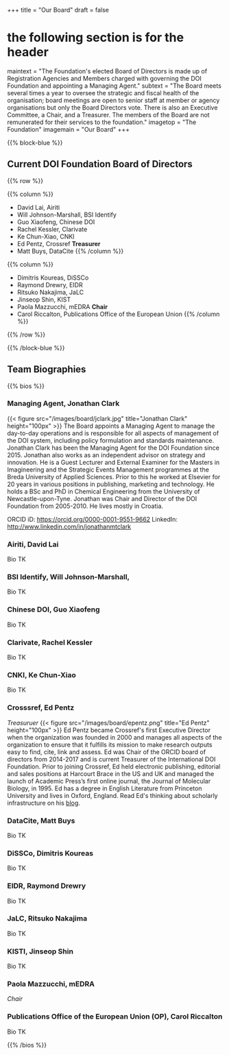 +++
title = "Our Board"
draft = false
# the following section is for the header
maintext = "The Foundation's elected Board of Directors is made up of Registration Agencies and Members charged with governing the DOI Foundation and appointing a Managing Agent."
subtext = "The Board meets several times a year to oversee the strategic and fiscal health of the organisation; board meetings are open to senior staff at member or agency organisations but only the Board Directors vote. There is also an Executive Committee, a Chair, and a Treasurer. The members of the Board are not remunerated for their services to the foundation."
imagetop = "The Foundation"
imagemain = "Our Board"
+++

{{% block-blue %}}

## Current DOI Foundation Board of Directors

{{% row %}}

{{% column %}}
- David Lai, Airiti</td>
- Will Johnson-Marshall, BSI Identify
- Guo Xiaofeng, Chinese DOI
- Rachel Kessler, Clarivate
- Ke Chun-Xiao, CNKI
- Ed Pentz, Crossref **Treasurer**
- Matt Buys, DataCite
{{% /column %}}

{{% column %}}
- Dimitris Koureas, DiSSCo
- Raymond Drewry, EIDR
- Ritsuko Nakajima, JaLC
- Jinseop Shin, KIST
- Paola Mazzucchi, mEDRA **Chair**
- Carol Riccalton, Publications Office of the European Union
{{% /column %}}

{{% /row %}}

{{% /block-blue %}}

## Team Biographies

{{% bios %}}

### Managing Agent, Jonathan Clark
{{< figure src="/images/board/jclark.jpg" title="Jonathan Clark" height="100px" >}} 
The Board appoints a Managing Agent to manage the day-to-day operations and is responsible for all aspects of management of the DOI system, including policy formulation and standards maintenance. Jonathan Clark has been the Managing Agent for the DOI Foundation since 2015. Jonathan also works as an independent advisor on strategy and innovation. He is a Guest Lecturer and External Examiner for the Masters in Imagineering and the Strategic Events Management programmes at the Breda University of Applied Sciences. Prior to this he worked at Elsevier for 20 years in various positions in publishing, marketing and technology. He holds a BSc and PhD in Chemical Engineering from the University of Newcastle-upon-Tyne. Jonathan was Chair and Director of the DOI Foundation from 2005-2010. He lives mostly in Croatia.

ORCID iD: https://orcid.org/0000-0001-9551-9662
LinkedIn: http://www.linkedin.com/in/jonathanmtclark

### Airiti, David Lai
Bio TK

### BSI Identify, Will Johnson-Marshall,
Bio TK

### Chinese DOI, Guo Xiaofeng
Bio TK

### Clarivate, Rachel Kessler
Bio TK

### CNKI, Ke Chun-Xiao
Bio TK

### Crosssref, Ed Pentz
*Treasuruer*
{{< figure src="/images/board/epentz.png" title="Ed Pentz" height="100px" >}} 
Ed Pentz became Crossref's first Executive Director when the organization was founded in 2000 and manages all aspects of the organization to ensure that it fulfills its mission to make research outputs easy to find, cite, link and assess. Ed was Chair of the ORCID board of directors from 2014-2017 and is current Treasurer of the International DOI Foundation. Prior to joining Crossref, Ed held electronic publishing, editorial and sales positions at Harcourt Brace in the US and UK and managed the launch of Academic Press’s first online journal, the Journal of Molecular Biology, in 1995. Ed has a degree in English Literature from Princeton University and lives in Oxford, England. Read Ed's thinking about scholarly infrastructure on his [blog](https://www.crossref.org/authors/ed-pentz/).

### DataCite, Matt Buys
Bio TK

### DiSSCo, Dimitris Koureas
Bio TK

### EIDR, Raymond Drewry
Bio TK

### JaLC, Ritsuko Nakajima
Bio TK

### KISTI, Jinseop Shin
Bio TK

### Paola Mazzucchi, mEDRA
*Chair*

### Publications Office of the European Union (OP), Carol Riccalton
Bio TK

{{% /bios %}}